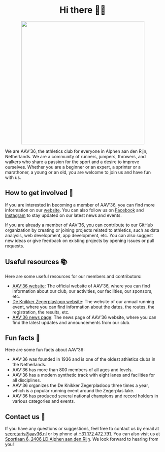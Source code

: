 <h1 align="center">Hi there 🏃🏻</h1>

<p align="center">
  <a href="https://www.aav36.nl/" target="_blank" align="center">
    <img
      width="400"
      src="https://github.com/AAV-36/.github/assets/25427808/e58f5ce3-ee46-453e-8928-884ebb3fe65a"
    />
  </a>
</p>

We are AAV’36, the athletics club for everyone in Alphen aan den Rijn, Netherlands.
We are a community of runners, jumpers, throwers, and walkers who share a passion for the sport and a desire to improve ourselves.
Whether you are a beginner or an expert, a sprinter or a marathoner, a young or an old, you are welcome to join us and have fun with us.

## How to get involved 🙌

If you are interested in becoming a member of AAV’36, you can find more information on our [website](https://www.aav36.nl/). You can also follow us on [Facebook](https://nl-nl.facebook.com/AAV36) and [Instagram](https://www.instagram.com/aav36alphen/) to stay updated on our latest news and events.

If you are already a member of AAV’36, you can contribute to our GitHub organization by creating or joining projects related to athletics, such as data analysis, web development, app development, etc.
You can also suggest new ideas or give feedback on existing projects by opening issues or pull requests.

## Useful resources 📚

Here are some useful resources for our members and contributors:

- [AAV’36 website](https://www.aav36.nl/): The official website of AAV’36, where you can find information about our club, our activities, our facilities, our sponsors, etc.
- [De Knikker Zegerplasloop website](https://www.aav36.nl/zegerplasloop): The website of our annual running event, where you can find information about the dates, the routes, the registration, the results, etc.
- [AAV'36 news page](https://www.aav36.nl/actueel): The news page of AAV’36 website, where you can find the latest updates and announcements from our club.

## Fun facts 🎉

Here are some fun facts about AAV’36:

- AAV’36 was founded in 1936 and is one of the oldest athletics clubs in the Netherlands.
- AAV’36 has more than 800 members of all ages and levels.
- AAV’36 has a modern synthetic track with eight lanes and facilities for all disciplines.
- AAV’36 organizes the De Knikker Zegerplasloop three times a year, which is a popular running event around the Zegerplas lake.
- AAV’36 has produced several national champions and record holders in various categories and events.

## Contact us 📧

If you have any questions or suggestions, feel free to contact us by email at [secretaris@aav36.nl](mailto:secretaris@aav36.nl) or by phone at [+31 172 472 791](tel:+31172472791).
You can also visit us at [Sportlaan 6, 2406 LD Alphen aan den Rijn](https://maps.app.goo.gl/LsS8gJyNRsZ53PGV9). We look forward to hearing from you!
